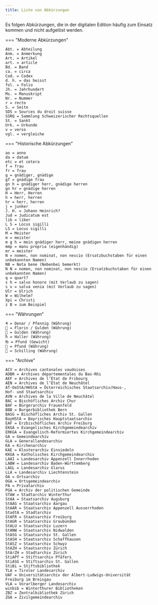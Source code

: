 ```yaml
---
title: Liste von Abkürzungen
---
```


Es folgen Abkürzungen, die in der digitalen Edition häufig zum Einsatz
kommen und nicht aufgelöst werden.

=== "Moderne Abkürzungen"

    Abt. = Abteilung  
    Anm. = Anmerkung  
    Art. = Artikel  
    art. = article  
    Bd. = Band  
    ca. = circa  
    Cod. = Codex  
    d. h. = das heisst  
    fol. = Folio  
    Jh. = Jahrhundert  
    Ms. = Manuskript  
    Nr. = Nummer  
    r = recto  
    S. = Seite  
    SDS = Sources du droit suisse  
    SSRQ = Sammlung Schweizerischer Rechtsquellen  
    St. = Sankt  
    Urk. = Urkunde  
    v = verso  
    vgl. = vergleiche

=== "Historische Abkürzungen"

    ao = anno  
    da = datum  
    etc = et cetera  
    f = frau  
    fr = frau  
    g = gnädiger, gnädige  
    gf = gnädige frau  
    gn h = gnädiger herr, gnädige herren  
    gn hr = gnädige herren  
    H = Herr, Herren  
    h = herr, herren  
    hr = herr, herren  
    j = junker  
    J. H. = Johann Heinrich?  
    Jud = Judicatum est  
    lib = liber  
    L S = Locus sigilli  
    LS = Locus sigilli  
    M = Meister  
    m = meister  
    m g h = mein gnädiger herr, meine gnädigen herren  
    mmp = manu propria (eigenhändig)  
    mr = meister  
    N = nomen, non nominat, non nescio (Ersatzbuchstaben für einen
    unbekannten Namen)  
    NB = Nota bene (Nebenbei bemerkt)  
    N N = nomen, non nominat, non nescio (Ersatzbuchstaben für einen
    unbekannten Namen)  
    q = quart?  
    s h = salvo honore (mit Verlaub zu sagen)  
    s v = salva venia (mit Verlaub zu sagen)  
    Ulr = Ulrich  
    W = Wilhelm?  
    Xpi = Christi  
    z B = zum Beispiel  

=== "Währungen"

    ₰ = Denar / Pfennig (Währung)  
     = Florin / Gulden (Währung)  
     = Gulden (Währung)  
    ħ = Haller (Währung)  
    ℔ = Pfund (Gewicht)  
     = Pfund (Währung)  
     = Schilling (Währung)

=== "Archive"

    ACV = Archives cantonales vaudoises  
    ADBR = Archives départementales du Bas-Rhi  
    AEF = Archives de l’État de Fribourg  
    AEN = Archives de l’État de Neuchâtel  
    AT-OeStA/HHStA = Österreichisches Staatsarchiv/Haus-,
    Hof- und Staatsarchiv  
    AVN = Archives de la Ville de Neuchâtel  
    BAC = Bischöfliches Archiv Chur  
    BAF = Bürgerarchiv Frauenfeld  
    BBB = Burgerbibliothek Bern  
    BASG = Bischöfliches Archiv St. Gallen  
    BayHStA = Bayrisches Hauptstaatsarchiv  
    EAF = Erzbischöfliches Archiv Freiburg  
    EKGA = Evangelisches Kirchgemeindearchiv  
    ERKGA = Evangelisch-Reformiertes Kirchgemeindearchiv  
    GA = Gemeindearchiv  
    GLA = Generallandesarchiv  
    KA = Kirchenarchiv  
    KAE = Klosterarchiv Einsiedeln  
    KKGA = Katholisches Kirchgemeindearchiv  
    LAAI = Landesarchiv Appenzell Innerrhoden  
    LABW = Landesarchiv Baden-Württemberg  
    LAGL = Landesarchiv Glarus  
    LLA = Landesarchiv Liechtenstein  
    OA = Ortsarchiv  
    OGA = Ortsgemeindearchiv  
    PA = Privatarchiv  
    PGA = Archiv der politischen Gemeinde  
    STAW = Stadtarchiv Winterthur  
    StAA = Staatsarchiv Augsburg  
    StAAG = Staatsarchiv Aargau  
    StAAR = Staatsarchiv Appenzell Ausserrhoden  
    StadtA = Stadtarchiv  
    StAFR = Staatsarchiv Freiburg  
    StAGR = Staatsarchiv Graubünden  
    StALU = Staatsarchiv Luzern  
    StANW = Staatsarchiv Nidwalden  
    StASG = Staatsarchiv St. Gallen  
    StASH = Staatsarchiv Schaffhausen  
    StASZ = Staatsarchiv Schwyz  
    StAZH = Staatsarchiv Zürich  
    StArZH = Stadtarchiv Zürich  
    StiAPf = Stiftsarchiv Pfäfers  
    StiASG = Stiftsarchiv St. Gallen  
    StiBi = Stiftsbibliothek  
    TLA = Tiroler Landesarchiv  
    UAF = Universitätsarchiv der Albert-Ludwigs-Universität
    Freiburg im Breisgau  
    VLA = Vorarlberger Landesarchiv  
    winbib = Winterthurer Bibliotheken  
    ZBZ = Zentralbibliothek Zürich  
    ZGA = Zivilgemeindearchiv